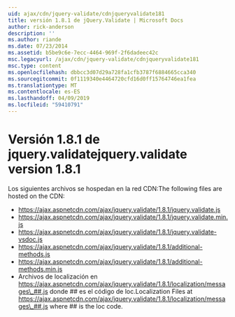 ```yaml
---
uid: ajax/cdn/jquery-validate/cdnjqueryvalidate181
title: versión 1.8.1 de jQuery.Validate | Microsoft Docs
author: rick-anderson
description: ''
ms.author: riande
ms.date: 07/23/2014
ms.assetid: b5be9c6e-7ecc-4464-969f-2f6dadeec42c
msc.legacyurl: /ajax/cdn/jquery-validate/cdnjqueryvalidate181
msc.type: content
ms.openlocfilehash: dbbcc3d07d29a728fa1cfb3787f6884665cca340
ms.sourcegitcommit: 0f1119340e4464720cfd16d0ff15764746ea1fea
ms.translationtype: MT
ms.contentlocale: es-ES
ms.lasthandoff: 04/09/2019
ms.locfileid: "59410791"
---
```

# <a name="jqueryvalidate-version-181"></a><span data-ttu-id="7e4ef-102">Versión 1.8.1 de jquery.validate</span><span class="sxs-lookup"><span data-stu-id="7e4ef-102">jquery.validate version 1.8.1</span></span>

<span data-ttu-id="7e4ef-103">Los siguientes archivos se hospedan en la red CDN:</span><span class="sxs-lookup"><span data-stu-id="7e4ef-103">The following files are hosted on the CDN:</span></span>

- https://ajax.aspnetcdn.com/ajax/jquery.validate/1.8.1/jquery.validate.js
- https://ajax.aspnetcdn.com/ajax/jquery.validate/1.8.1/jquery.validate.min.js
- https://ajax.aspnetcdn.com/ajax/jquery.validate/1.8.1/jquery.validate-vsdoc.js
- https://ajax.aspnetcdn.com/ajax/jquery.validate/1.8.1/additional-methods.js
- https://ajax.aspnetcdn.com/ajax/jquery.validate/1.8.1/additional-methods.min.js
- <span data-ttu-id="7e4ef-104">Archivos de localización en https://ajax.aspnetcdn.com/ajax/jquery.validate/1.8.1/localization/messages\_##.js donde ## es el código de loc.</span><span class="sxs-lookup"><span data-stu-id="7e4ef-104">Localization Files at https://ajax.aspnetcdn.com/ajax/jquery.validate/1.8.1/localization/messages\_##.js where ## is the loc code.</span></span>
